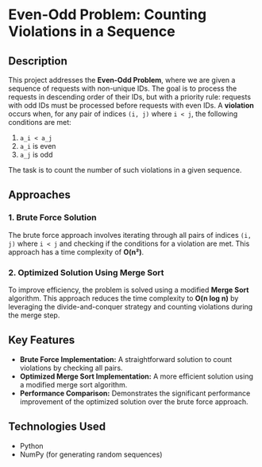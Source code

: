 # Even-Odd Problem: Counting Violations in a Sequence

## Description
This project addresses the **Even-Odd Problem**, where we are given a sequence of requests with non-unique IDs. The goal is to process the requests in descending order of their IDs, but with a priority rule: requests with odd IDs must be processed before requests with even IDs. A **violation** occurs when, for any pair of indices `(i, j)` where `i < j`, the following conditions are met:
1. `a_i < a_j`
2. `a_i` is even
3. `a_j` is odd

The task is to count the number of such violations in a given sequence.

## Approaches
### 1. Brute Force Solution
The brute force approach involves iterating through all pairs of indices `(i, j)` where `i < j` and checking if the conditions for a violation are met. This approach has a time complexity of **O(n²)**.

### 2. Optimized Solution Using Merge Sort
To improve efficiency, the problem is solved using a modified **Merge Sort** algorithm. This approach reduces the time complexity to **O(n log n)** by leveraging the divide-and-conquer strategy and counting violations during the merge step.

## Key Features
- **Brute Force Implementation:** A straightforward solution to count violations by checking all pairs.
- **Optimized Merge Sort Implementation:** A more efficient solution using a modified merge sort algorithm.
- **Performance Comparison:** Demonstrates the significant performance improvement of the optimized solution over the brute force approach.

## Technologies Used
- Python
- NumPy (for generating random sequences)
